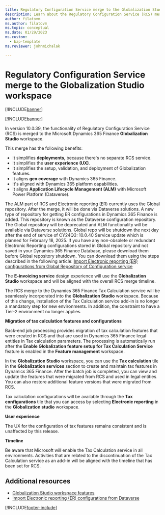 ```yaml
---
title: Regulatory Configuration Service merge to the Globalization Studio workspace
description: Learn about the Regulatory Configuration Service (RCS) merge to the Globalization Studio workspace, including additional resources.
author: filatovm
ms.author: filatovm
ms.topic: conceptual 
ms.date: 01/29/2023
ms.custom: 
  - bap-template
ms.reviewer: johnmichalak

---
```


# Regulatory Configuration Service merge to the Globalization Studio workspace

[!INCLUDE[banner](../../../includes/banner.md)]

[!INCLUDE[banner](../../../includes/rsc-to-gsw-banner.md)]

In version 10.0.39, the functionality of Regulatory Configuration Service (RCS) is merged to the Microsoft Dynamics 365 Finance **Globalization Studio** workspace.

This merge has the following benefits:

- It simplifies **deployments**, because there's no separate RCS service.
- It simplifies the **user experience (UX)**.
- It simplifies the setup, validation, and deployment of Globalization features.
- It aligns **geo coverage** with Dynamics 365 Finance.
- It's aligned with Dynamics 365 platform capabilities.
- It aligns **Application Lifecycle Management (ALM)** with Microsoft Power Platform (Dataverse).

The ALM part of RCS and Electronic reporting (ER) currently uses the Global repository. After the merge, it will be done via Dataverse solutions. A new type of repository for getting ER configurations in Dynamics 365 Finance is added. This repository is known as the Dataverse configuration repository. The Global repository will be deprecated and ALM functionality will be available via Dataverse solutions. Global repo will be shutdown the next day after the end of service of CY24Q3: 10.0.40 Service update which is planned for February 18, 2025.
If you have any non-obsolete or redundant Electronic Reporting configurations stored in Global repository and not saved in your Dynamics 365 Finance Database, please download them before Global repository shutdown. You can download them using the steps described in the following article: [Import Electronic reporting (ER) configurations from Global Repository of Configuration service](../../../../fin-ops-core/dev-itpro/analytics/er-download-configurations-global-repo.md)

The **E-invoicing service** design experience will use the **Globalization Studio** workspace and will be aligned with the overall RCS merge timeline.

The RCS merge to the Dynamics 365 Finance Tax Calculation service will be seamlessly incorporated into the **Globalization Studio** workspace. Because of this change, installation of the Tax Calculation service add-in is no longer a mandatory step for new environments. In addition, the constraint to have a Tier-2 environment no longer applies.

**Migration of tax calculation features and configurations**

Back-end job processing provides migration of tax calculation features that were created in RCS and that are used in Dynamics 365 Finance legal entities in Tax calculation parameters. The processing is automatically run after the **Enable Globalization feature setup for Tax Calculation Service** feature is enabled in the **Feature management** workspace.

In the **Globalization Studio** workspace, you can use the **Tax calculation** tile in the **Globalization services** section to create and maintain tax features in Dynamics 365 Finance. After the batch job is completed, you can view and update the features that were migrated from RCS and used in legal entities. You can also restore additional feature versions that were migrated from RCS.

Tax calculation configurations will be available through the **Tax configurations** tile that you can access by selecting **Electronic reporting** in the **Globalization studio** workspace.

**User experience**

The UX for the configuration of tax features remains consistent and is unaffected by this release.

**Timeline**

Be aware that Microsoft will enable the Tax Calculation service in all environments. Activities that are related to the discontinuation of the Tax Calculation service as an add-in will be aligned with the timeline that has been set for RCS.

## Additional resources
- [Globalization Studio workspace features](gsw-features.md)
- [Import Electronic reporting (ER) configurations from Dataverse](gsw-import-er-config-dataverse.md)

[!INCLUDE[footer-include](../../../../includes/footer-banner.md)]
